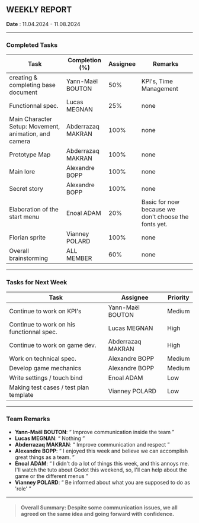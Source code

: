 
## **WEEKLY REPORT**

**Date** : 11.04.2024 - 11.08.2024


---

### Completed Tasks

| Task                    | Completion (%) | Assignee        | Remarks                   |
|-------------------------|----------------|-----------------|---------------------------|
| creating & completing base document | Yann-Maël BOUTON  | 50% | KPI's, Time Management |
| Functionnal spec. | Lucas MEGNAN   | 25% | none |
| Main Character Setup: Movement, animation, and camera | Abderrazaq MAKRAN  | 100% | none |
| Prototype Map | Abderrazaq MAKRAN  | 100% | none |
| Main lore | Alexandre BOPP | 100% | none |
| Secret story | Alexandre BOPP | 100% | none |
| Elaboration of the start menu | Enoal ADAM | 20% | Basic for now because we don't choose the fonts yet. |
| Florian sprite | Vianney POLARD | 100% | none |
| Overall brainstorming | ALL MEMBER | 60% | none |

---

### Tasks for Next Week

| Task                    | Assignee        |  Priority       
|-------------------------|-----------------|----------------|
| Continue to work on KPI's | Yann-Maël BOUTON  | Medium |
| Continue to work on his functionnal spec. | Lucas MEGNAN | High |
| Continue to work on game dev. | Abderrazaq MAKRAN | High |
| Work on technical spec. | Alexandre BOPP | Medium |
| Develop game mechanics | Alexandre BOPP | Medium |
| Write settings / touch bind | Enoal ADAM | Low |
| Making test cases / test plan template | Vianney POLARD | Low |

---

### Team Remarks

- **Yann-Maël BOUTON**:  “ Improve communication inside the team ”
- **Lucas MEGNAN**: “ Nothing ”
- **Abderrazaq MAKRAN**: “ Improve communication and respect ”
- **Alexandre BOPP**: “ I enjoyed this week and believe we can accomplish great things as a team. ”
- **Enoal ADAM**: “ I didn't do a lot of things this week, and this annoys me. I'll watch the tuto about Godot this weekend, so, I'll can help about the game or the different menus ”
- **Vianney POLARD**: “ Be informed about what you are supposed to do as 'role' ”

---

> #### **Overall Summary**: Despite some communication issues, we all agreed on the same idea and going forward with confidence.